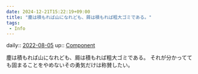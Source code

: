 ```yaml
---
date: 2024-12-21T15:22:19+09:00
title: "塵は積もれば山になれども、屑は積もれば粗大ゴミである。"
tags:
 - Info
---
```


daily:: [2022-08-05](../Daily_Note/2022-08-05.md)
up:: [Component](../Bar/Novel/Chaos/Component.md)

塵は積もれば山になれども、屑は積もれば粗大ゴミである。
それが分かってても固まることをやめないその勇気だけは称賛したい。
